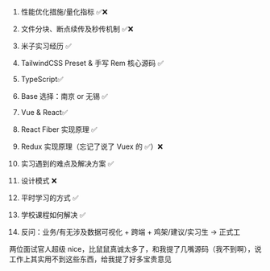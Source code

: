 1. 性能优化措施/量化指标 ✅❌

2. 文件分块、断点续传及秒传机制 ✅❌

3. 米子实习经历 ✅

4. TailwindCSS Preset & 手写 Rem 核心源码 ✅

5. TypeScript✅

6. Base 选择：南京 or 无锡 ✅

7. Vue & React✅

8. React Fiber 实现原理 ✅

9. Redux 实现原理（忘记了说了 Vuex 的 ✅）❌

10. 实习遇到的难点及解决方案 ✅

11. 设计模式 ❌

12. 平时学习的方式 ✅

13. 学校课程如何解决 ✅

14. 反问：业务/有无涉及数据可视化 + 跨端 + 鸡架/建议/实习生 -> 正式工

两位面试官人超级 nice，比鼠鼠真诚太多了，和我提了几嘴源码（我不到啊），说工作上其实用不到这些东西，给我提了好多宝贵意见
